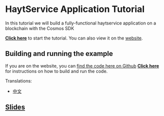 # HaytService Application Tutorial

In this tutorial we will build a fully-functional haytservice application on a blockchain with the Cosmos SDK


**[Click here](./tutorial/00-intro.md)** to start the tutorial. You can also view it on the [website](https://tutorials.cosmos.network/).

## Building and running the example

If you are on the website, you can [find the code here on Github](https:://www.github.com/serjplus/cosmos-sdk-tutorials)
**[Click here](./tutorial/21-build-run.md)** for instructions on how to build and run the code.

Translations:
- [中文](./README_cn.md)

## [Slides](https://docs.google.com/presentation/d/1aCMAdkVY-gfgnGNPTygwVk3o68czPQ_VYfvdMy9Ek5Q/edit?usp=sharing)
